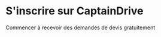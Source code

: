 S'inscrire sur CaptainDrive
===============

Commencer à recevoir des demandes de devis gratuitement
